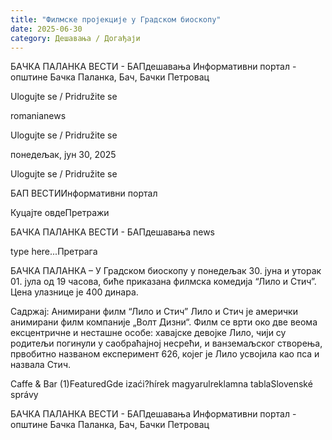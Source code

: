 ```yaml
---
title: "Филмске пројекције у Градском биоскопу"
date: 2025-06-30
category: Дешавања / Догађаји
---
```


БАЧКА ПАЛАНКА ВЕСТИ - БАПдешавања Информативни портал - општине Бачка Паланка, Бач, Бачки Петровац

Ulogujte se / Pridružite se

romanianews

Ulogujte se / Pridružite se

понедељак, јун 30, 2025

Ulogujte se / Pridružite se

БАП ВЕСТИИнформативни портал

Куцајте овдеПретражи

БАЧКА ПАЛАНКА ВЕСТИ - БАПдешавања news

type here...Претрага

БАЧКА ПАЛАНКА – У Градском биоскопу у понедељак 30. јуна и уторак 01. јула од 19 часова, биће приказана филмска комедија “Лило и Стич”. Цена улазнице је 400 динара.

Садржај:
Анимирани филм “Лило и Стич”
Лило и Стич је амерички анимирани филм компаније „Волт Дизни“. Филм се врти око две веома ексцентричне и несташне особе: хавајске девојке Лило, чији су родитељи погинули у саобраћајној несрећи, и ванземаљског створења, првобитно названом експеримент 626, којег је Лило усвојила као пса и назвала Стич.

Caffe & Bar (1)FeaturedGde izaći?hírek magyarulreklamna tablaSlovenské správy

БАЧКА ПАЛАНКА ВЕСТИ - БАПдешавања Информативни портал - општине Бачка Паланка, Бач, Бачки Петровац
